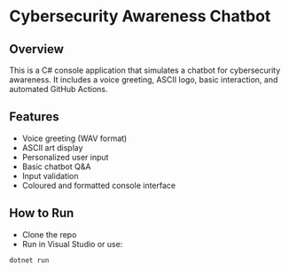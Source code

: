 # Cybersecurity Awareness Chatbot

## Overview
This is a C# console application that simulates a chatbot for cybersecurity awareness. It includes a voice greeting, ASCII logo, basic interaction, and automated GitHub Actions.

## Features
- Voice greeting (WAV format)
- ASCII art display
- Personalized user input
- Basic chatbot Q&A
- Input validation
- Coloured and formatted console interface

## How to Run
- Clone the repo
- Run in Visual Studio or use:
```bash
dotnet run
